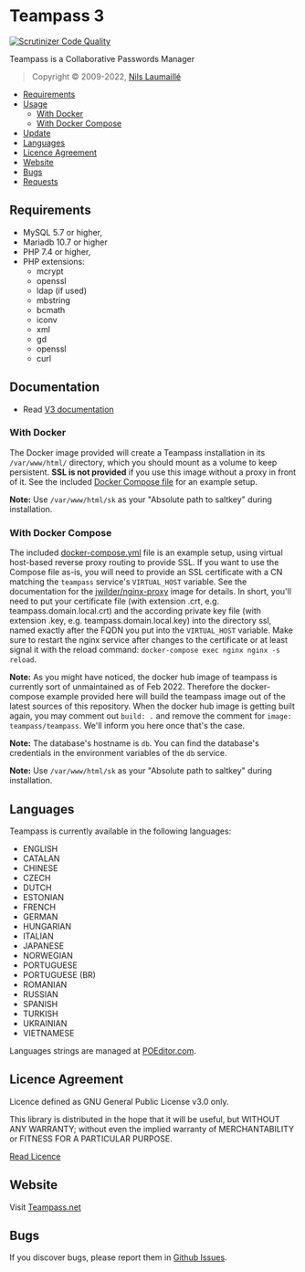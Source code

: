 # Teampass 3

[![Scrutinizer Code Quality](https://scrutinizer-ci.com/g/nilsteampassnet/TeamPass/badges/quality-score.png?b=teampass_3.0)](https://scrutinizer-ci.com/g/nilsteampassnet/TeamPass/?branch=teampass_3.0)

Teampass is a Collaborative Passwords Manager

> Copyright © 2009-2022, [Nils Laumaillé](Nils@Teampass.net)

<!-- MDTOC maxdepth:2 firsth1:0 numbering:0 flatten:0 bullets:1 updateOnSave:1 -->

- [Requirements](#requirements)   
- [Usage](#usage)   
   - [With Docker](#with-docker)   
   - [With Docker Compose](#with-docker-compose)   
- [Update](#update)   
- [Languages](#languages)   
- [Licence Agreement](#licence-agreement)   
- [Website](#website)   
- [Bugs](#bugs)   
- [Requests](#requests)   

<!-- /MDTOC -->

## Requirements

* MySQL 5.7 or higher,
* Mariadb 10.7 or higher
* PHP 7.4 or higher,
* PHP extensions:
  * mcrypt
  * openssl
  * ldap (if used)
  * mbstring
  * bcmath
  * iconv
  * xml
  * gd
  * openssl
  * curl

## Documentation

* Read [V3 documentation](https://documentation.teampass.net)

### With Docker
The Docker image provided will create a Teampass installation in its `/var/www/html/` directory, which you should mount as a volume to keep persistent. **SSL is not provided** if you use this image without a proxy in front of it. See the included [Docker Compose file](docker-compose.yml) for an example setup.

**Note:** Use `/var/www/html/sk` as your "Absolute path to saltkey" during installation.


### With Docker Compose
The included [docker-compose.yml](docker-compose.yml) file is an example setup, using virtual host-based reverse proxy routing to provide SSL. If you want to use the Compose file as-is, you will need to provide an SSL certificate with a CN matching the `teampass` service's `VIRTUAL_HOST` variable. See the documentation for the [jwilder/nginx-proxy](https://github.com/jwilder/nginx-proxy) image for details. In short, you'll need to put your certificate file (with extension .crt, e.g. teampass.domain.local.crt) and the according private key file (with extension .key, e.g. teampass.domain.local.key) into the directory ssl, named exactly after the FQDN you put into the `VIRTUAL_HOST` variable. Make sure to restart the nginx service after changes to the certificate or at least signal it with the reload command: `docker-compose exec nginx nginx -s reload`.

**Note:** As you might have noticed, the docker hub image of teampass is currently sort of unmaintained as of Feb 2022. Therefore the docker-compose example provided here will build the teampass image out of the latest sources of this repository. When the docker hub image is getting built again, you may comment out `build: .` and remove the comment for `image: teampass/teampass`. We'll inform you here once that's the case.

**Note:** The database's hostname is `db`. You can find the database's credentials in the environment variables of the `db` service.

**Note:** Use `/var/www/html/sk` as your "Absolute path to saltkey" during installation.

## Languages

Teampass is currently available in the following languages:
* ENGLISH
* CATALAN
* CHINESE
* CZECH
* DUTCH
* ESTONIAN
* FRENCH
* GERMAN
* HUNGARIAN
* ITALIAN
* JAPANESE
* NORWEGIAN
* PORTUGUESE
* PORTUGUESE (BR)
* ROMANIAN
* RUSSIAN
* SPANISH
* TURKISH
* UKRAINIAN
* VIETNAMESE

Languages strings are managed at [POEditor.com](https://poeditor.com/projects/view?id=16418).

## Licence Agreement

Licence defined as GNU General Public License v3.0 only.

This library is distributed in the hope that it will be useful, but WITHOUT ANY WARRANTY; without even the implied warranty of MERCHANTABILITY or FITNESS FOR A PARTICULAR PURPOSE.

[Read Licence](license.md)

## Website

Visit [Teampass.net](https://teampass.net/)

## Bugs

If you discover bugs, please report them in [Github Issues](https://github.com/nilsteampassnet/TeamPass/issues).

